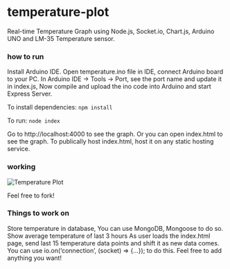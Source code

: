 # temperature-plot
Real-time Temperature Graph using Node.js, Socket.io, Chart.js, Arduino UNO and LM-35 Temperature sensor.

### how to run
Install Arduino IDE. Open temperature.ino file in IDE, connect Arduino board to your PC. In Arduino IDE -> Tools -> Port, see the port name and update it in index.js, Now compile and upload the ino code into Arduino and start Express Server.

To install dependencies:
```npm install```

To run:
```node index```

Go to http://localhost:4000 to see the graph. Or you can open index.html to see the graph. To publically host index.html, host it on any static hosting service.

### working
![Temperature Plot](temperature-plot.gif)

Feel free to fork!


### Things to work on
Store temperature in database, You can use MongoDB, Mongoose to do so.
Show average temperature of last 3 hours 
As user loads the index.html page, send last 15 temperature data points and shift it as new data comes. You can use io.on(‘connection’, (socket) => {…}); to do this.
Feel free to add anything you want!